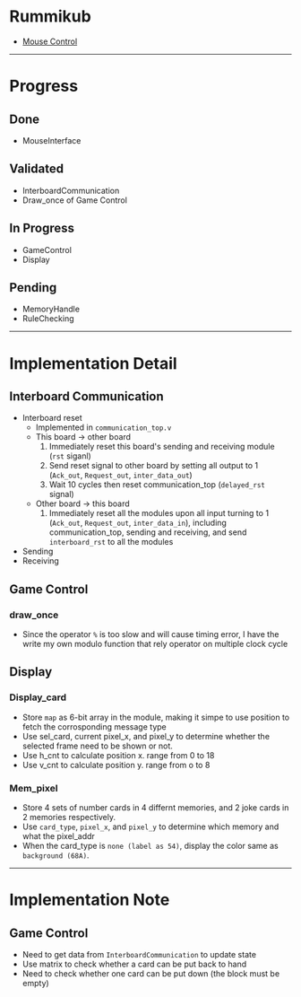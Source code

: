 # Rummikub
* [Mouse Control](https://github.com/RobRoyce/fpga_mouse_controller_basys3)

---

# Progress

## Done
* MouseInterface

## Validated
* InterboardCommunication
* Draw_once of Game Control 

## In Progress
* GameControl
* Display

## Pending
* MemoryHandle
* RuleChecking

---

# Implementation Detail

## Interboard Communication
* Interboard reset
    * Implemented in `communication_top.v`
    * This board -> other board
        1. Immediately reset this board's sending and receiving module (`rst` siganl)
        2. Send reset signal to other board by setting all output to 1 (`Ack_out`, `Request_out`, `inter_data_out`)
        3. Wait 10 cycles then reset communication_top (`delayed_rst` signal)
    * Other board -> this board
        1. Immediately reset all the modules upon all input turning to 1 (`Ack_out`, `Request_out`, `inter_data_in`), including communication_top, sending and receiving, and send `interboard_rst` to all the modules
* Sending
* Receiving

## Game Control

### draw_once
* Since the operator `%` is too slow and will cause timing error, I have the write my own modulo function that rely operator on multiple clock cycle

## Display

### Display_card
* Store `map` as 6-bit array in the module, making it simpe to use position to fetch the corrosponding message type
* Use sel_card, current pixel_x, and pixel_y to determine whether the selected frame need to be shown or not.
* Use h_cnt to calculate position x. range from 0 to 18
* Use v_cnt to calculate position y. range from o to 8

### Mem_pixel
* Store 4 sets of number cards in 4 differnt memories, and 2 joke cards in 2 memories respectively.
* Use `card_type`, `pixel_x`, and `pixel_y` to determine which memory and what the pixel_addr
* When the card_type is `none (label as 54)`, display the color same as `background (68A)`.
---

# Implementation Note

## Game Control
* Need to get data from `InterboardCommunication` to update state
* Use matrix to check whether a card can be put back to hand
* Need to check whether one card can be put down (the block must be empty)
